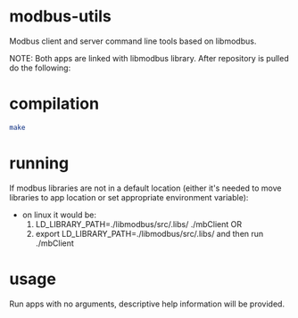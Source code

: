 modbus-utils
============

Modbus client and server command line tools based on libmodbus.

NOTE:
Both apps are linked with libmodbus library. After repository is pulled do the following:

compilation
===========

```sh
make
```

running
=======

If modbus libraries are not in a default location (either it's needed to move libraries to app location or set
appropriate environment variable):
- on linux it would be:
  1) LD_LIBRARY_PATH=./libmodbus/src/.libs/ ./mbClient OR
  2) export LD_LIBRARY_PATH=./libmodbus/src/.libs/ and then run ./mbClient

usage
=====

Run apps with no arguments, descriptive help information will be provided.
